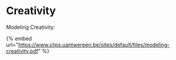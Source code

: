 # Creativity

Modeling Creativity:

{% embed url="https://www.clips.uantwerpen.be/sites/default/files/modeling-creativity.pdf" %}




